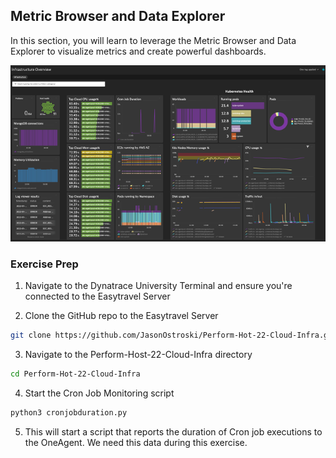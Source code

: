 ## Metric Browser and Data Explorer

In this section, you will learn to leverage the Metric Browser and Data Explorer to visualize metrics and create powerful dashboards.

![dashboard](../../assets/images/dashboard.png)

### Exercise Prep
1. Navigate to the Dynatrace University Terminal and ensure you're connected to the Easytravel Server

2. Clone the GitHub repo to the Easytravel Server

```bash
git clone https://github.com/JasonOstroski/Perform-Hot-22-Cloud-Infra.git
```

3. Navigate to the Perform-Host-22-Cloud-Infra directory

```bash
cd Perform-Hot-22-Cloud-Infra
```

4. Start the Cron Job Monitoring script

```bash
python3 cronjobduration.py
```

5. This will start a script that reports the duration of Cron job executions to the OneAgent. We need this data during this exercise.
